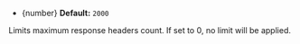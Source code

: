 
* {number} **Default:** `2000`

Limits maximum response headers count. If set to 0, no limit will be applied.

